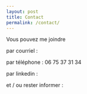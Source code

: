```yaml
---
layout: post
title: Contact
permalink: /contact/
---
```


Vous pouvez me joindre 

par courriel : 

par téléphone : 06 75 37 31 34

par linkedin :


et / ou rester informer : 
